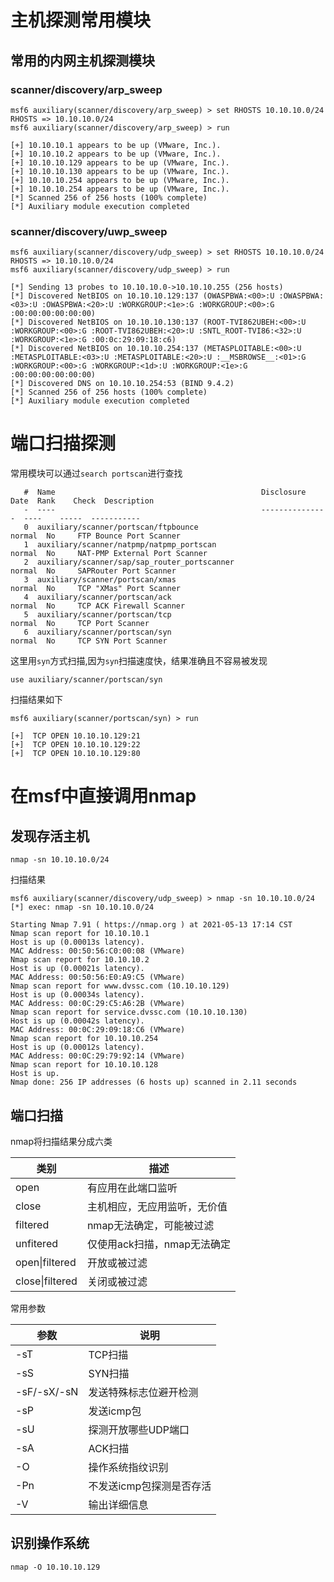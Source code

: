 # 主机探测常用模块

## 常用的内网主机探测模块

### scanner/discovery/arp_sweep

```
msf6 auxiliary(scanner/discovery/arp_sweep) > set RHOSTS 10.10.10.0/24
RHOSTS => 10.10.10.0/24
msf6 auxiliary(scanner/discovery/arp_sweep) > run

[+] 10.10.10.1 appears to be up (VMware, Inc.).
[+] 10.10.10.2 appears to be up (VMware, Inc.).
[+] 10.10.10.129 appears to be up (VMware, Inc.).
[+] 10.10.10.130 appears to be up (VMware, Inc.).
[+] 10.10.10.254 appears to be up (VMware, Inc.).
[+] 10.10.10.254 appears to be up (VMware, Inc.).
[*] Scanned 256 of 256 hosts (100% complete)
[*] Auxiliary module execution completed
```

### scanner/discovery/uwp_sweep

```
msf6 auxiliary(scanner/discovery/udp_sweep) > set RHOSTS 10.10.10.0/24
RHOSTS => 10.10.10.0/24
msf6 auxiliary(scanner/discovery/udp_sweep) > run

[*] Sending 13 probes to 10.10.10.0->10.10.10.255 (256 hosts)
[*] Discovered NetBIOS on 10.10.10.129:137 (OWASPBWA:<00>:U :OWASPBWA:<03>:U :OWASPBWA:<20>:U :WORKGROUP:<1e>:G :WORKGROUP:<00>:G :00:00:00:00:00:00)
[*] Discovered NetBIOS on 10.10.10.130:137 (ROOT-TVI862UBEH:<00>:U :WORKGROUP:<00>:G :ROOT-TVI862UBEH:<20>:U :SNTL_ROOT-TVI86:<32>:U :WORKGROUP:<1e>:G :00:0c:29:09:18:c6)
[*] Discovered NetBIOS on 10.10.10.254:137 (METASPLOITABLE:<00>:U :METASPLOITABLE:<03>:U :METASPLOITABLE:<20>:U :__MSBROWSE__:<01>:G :WORKGROUP:<00>:G :WORKGROUP:<1d>:U :WORKGROUP:<1e>:G :00:00:00:00:00:00)
[*] Discovered DNS on 10.10.10.254:53 (BIND 9.4.2)
[*] Scanned 256 of 256 hosts (100% complete)
[*] Auxiliary module execution completed
```



# 端口扫描探测

常用模块可以通过`search portscan`进行查找

```
   #  Name                                              Disclosure Date  Rank    Check  Description
   -  ----                                              ---------------  ----    -----  -----------
   0  auxiliary/scanner/portscan/ftpbounce                               normal  No     FTP Bounce Port Scanner
   1  auxiliary/scanner/natpmp/natpmp_portscan                           normal  No     NAT-PMP External Port Scanner
   2  auxiliary/scanner/sap/sap_router_portscanner                       normal  No     SAPRouter Port Scanner
   3  auxiliary/scanner/portscan/xmas                                    normal  No     TCP "XMas" Port Scanner
   4  auxiliary/scanner/portscan/ack                                     normal  No     TCP ACK Firewall Scanner
   5  auxiliary/scanner/portscan/tcp                                     normal  No     TCP Port Scanner
   6  auxiliary/scanner/portscan/syn                                     normal  No     TCP SYN Port Scanner
```

这里用`syn`方式扫描,因为`syn`扫描速度快，结果准确且不容易被发现

```
use auxiliary/scanner/portscan/syn 
```

扫描结果如下

```\
msf6 auxiliary(scanner/portscan/syn) > run

[+]  TCP OPEN 10.10.10.129:21
[+]  TCP OPEN 10.10.10.129:22
[+]  TCP OPEN 10.10.10.129:80
```

# 在msf中直接调用nmap

## 发现存活主机

```
nmap -sn 10.10.10.0/24
```

扫描结果

```
msf6 auxiliary(scanner/discovery/udp_sweep) > nmap -sn 10.10.10.0/24
[*] exec: nmap -sn 10.10.10.0/24

Starting Nmap 7.91 ( https://nmap.org ) at 2021-05-13 17:14 CST
Nmap scan report for 10.10.10.1
Host is up (0.00013s latency).
MAC Address: 00:50:56:C0:00:08 (VMware)
Nmap scan report for 10.10.10.2
Host is up (0.00021s latency).
MAC Address: 00:50:56:E0:A9:C5 (VMware)
Nmap scan report for www.dvssc.com (10.10.10.129)
Host is up (0.00034s latency).
MAC Address: 00:0C:29:C5:A6:2B (VMware)
Nmap scan report for service.dvssc.com (10.10.10.130)
Host is up (0.00042s latency).
MAC Address: 00:0C:29:09:18:C6 (VMware)
Nmap scan report for 10.10.10.254
Host is up (0.00012s latency).
MAC Address: 00:0C:29:79:92:14 (VMware)
Nmap scan report for 10.10.10.128
Host is up.
Nmap done: 256 IP addresses (6 hosts up) scanned in 2.11 seconds
```

## 端口扫描

nmap将扫描结果分成六类

| 类别            | 描述                         |
| --------------- | ---------------------------- |
| open            | 有应用在此端口监听           |
| close           | 主机相应，无应用监听，无价值 |
| filtered        | nmap无法确定，可能被过滤     |
| unfitered       | 仅使用ack扫描，nmap无法确定  |
| open\|filtered  | 开放或被过滤                 |
| close\|filtered | 关闭或被过滤                 |

常用参数

| 参数        | 说明                     |
| ----------- | ------------------------ |
| -sT         | TCP扫描                  |
| -sS         | SYN扫描                  |
| -sF/-sX/-sN | 发送特殊标志位避开检测   |
| -sP         | 发送icmp包               |
| -sU         | 探测开放哪些UDP端口      |
| -sA         | ACK扫描                  |
| -O          | 操作系统指纹识别         |
| -Pn         | 不发送icmp包探测是否存活 |
| -V          | 输出详细信息             |



## 识别操作系统

```
nmap -O 10.10.10.129
```